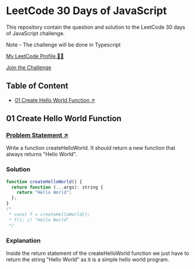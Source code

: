 # LeetCode 30 Days of JavaScript 
This repository contain the question and solution to the LeetCode 30 days of JavaScript challenge. 

Note - The challenge will be done in Typescript

[My LeetCode Profile 🧑‍💻 ](https://leetcode.com/huebart16/)

[Join the Challenge ](https://leetcode.com/studyplan/30-days-of-javascript/)


## Table of Content 
- [01 Create Hello World Function ↗️](#01-create-hello-world-function)


## 01 Create Hello World Function
### [Problem Statement ↗️](https://leetcode.com/problems/create-hello-world-function/?envType=study-plan-v2&envId=30-days-of-javascript)

Write a function createHelloWorld. It should return a new function that always returns "Hello World". 
### Solution
```js
function createHelloWorld() {
  return function (...args): string {
    return "Hello World";
  };
}
/*
 * const f = createHelloWorld();
 * f(); // "Hello World"
 */
```

### Explanation

Inside the return statement of the createHelloWorld function we just have to return the string "Hello World" as it is a simple hello world program.

